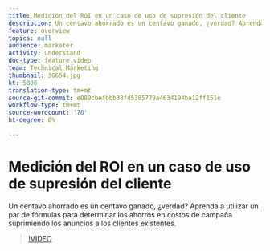 ```yaml
---
title: Medición del ROI en un caso de uso de supresión del cliente
description: Un centavo ahorrado es un centavo ganado, ¿verdad? Aprenda a utilizar un par de fórmulas para determinar los ahorros en costos de campaña suprimiendo los anuncios a los clientes existentes.
feature: overview
topics: null
audience: marketer
activity: understand
doc-type: feature video
team: Technical Marketing
thumbnail: 36654.jpg
kt: 5806
translation-type: tm+mt
source-git-commit: e089cbefbbb38fd5385779a4634194ba12ff151e
workflow-type: tm+mt
source-wordcount: '70'
ht-degree: 0%

---
```



# Medición del ROI en un caso de uso de supresión del cliente

Un centavo ahorrado es un centavo ganado, ¿verdad? Aprenda a utilizar un par de fórmulas para determinar los ahorros en costos de campaña suprimiendo los anuncios a los clientes existentes.

>[!VIDEO](https://video.tv.adobe.com/v/36654/?quality=12&learn=on)
